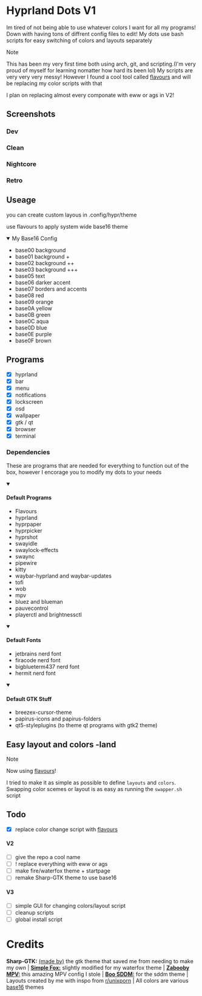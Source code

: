 # Hyprland Dots V1
Im tired of not being able to use whatever colors I want for all my programs! Down with having tons of diffrent config files to edit! My dots use bash scripts for easy switching of colors and layouts separately
> [!NOTE]  
> This has been my very first time both using arch, git, and scripting.(I'm very proud of myself for learning nomatter how hard its been lol) My scripts are very very very messy! However I found a cool tool called [flavours](https://github.com/misterio77/flavours) and will be replacing my color scripts with that
> 
> I plan on replacing almost every componate with eww or ags in V2!

## Screenshots
### Dev

### Clean

### Nightcore

### Retro


## Useage
you can create custom layous in .config/hypr/theme

use flavours to apply system wide base16 theme
<details open> 
  <summary>My Base16 Config</summary>

  - base00  background
  - base01  background +
  - base02  background ++
  - base03  background +++
  - base05  text
  - base06  darker accent
  - base07  borders and accents
  - base08  red
  - base09  orange
  - base0A  yellow
  - base0B  green
  - base0C  aqua
  - base0D  blue
  - base0E  purple
  - base0F  brown
</details>

## Programs
- [X] hyprland
- [X] bar
- [X] menu
- [X] notifications
- [X] lockscreen
- [X] osd
- [X] wallpaper
- [X] gtk / qt
- [X] browser
- [X] terminal

### Dependencies
These are programs that are needed for everything to function out of the box, however I encorage you to modify my dots to your needs
<details open> 
  <summary><h4>Default Programs</h4></summary>
  
  - Flavours
  - hyprland
  - hyprpaper
  - hyprpicker
  - hyprshot
  - swayidle
  - swaylock-effects
  - swaync
  - pipewire
  - kitty
  - waybar-hyprland and waybar-updates
  - tofi
  - wob
  - mpv
  - bluez and blueman
  - pauvecontrol
  - playerctl and brightnessctl
</details>

<details open> 
  <summary><h4>Default Fonts</h4></summary>
  
  - jetbrains nerd font
  - firacode nerd font
  - bigblueterm437 nerd font
  - hermit nerd font
</details>

<details open> 
  <summary><h4>Default GTK Stuff</h4></summary>
  
  - breezex-cursor-theme
  - papirus-icons and papirus-folders
  - qt5-styleplugins (to theme qt programs with gtk2 theme)
</details>

## Easy layout and colors -land
> [!NOTE]  
> Now using [flavours](https://github.com/misterio77/flavours)!
> 
I tried to make it as simple as possible to define `layouts` and `colors`. Swapping color scemes or layout is as easy as running the `swapper.sh` script

## Todo
- [X] replace color change script with [flavours](https://github.com/misterio77/flavours)

#### V2
- [ ] give the repo a cool name
- [ ] ! replace everything with eww or ags
- [ ] make fire/waterfox theme + startpage
- [ ] remake Sharp-GTK theme to use base16

#### V3
- [ ] simple GUI for changing colors/layout script
- [ ] cleanup scripts
- [ ] global install script

# Credits
**Sharp-GTK:** [(made by)](https://github.com/myagko) the gtk theme that saved me from needing to make my own | [**Simple Fox:**](https://github.com/migueravila/SimpleFox) slightly modified for my waterfox theme | [**Zabooby
 MPV:**](https://github.com/Zabooby/mpv-config) this amazing MPV config I stole | [**Boo SDDM:**](https://github.com/PROxZIMA/boo-sddm) for the sddm theme | Layouts created by me with inspo from [r/unixporn](https://www.reddit.com/r/unixporn/) | All colors are various [base16](https://github.com/chriskempson/base16-schemes-source) themes
